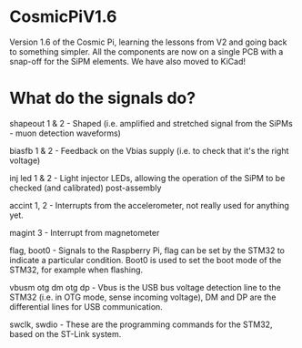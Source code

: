 # CosmicPiV1.6
Version 1.6 of the Cosmic Pi, learning the lessons from V2 and going back to something simpler. All the components are now on a single PCB with a snap-off for the SiPM elements. We have also moved to KiCad!

# What do the signals do?


shapeout 1 & 2 - Shaped (i.e. amplified and stretched signal from the SiPMs - muon detection waveforms)

biasfb 1 & 2 - Feedback on the Vbias supply (i.e. to check that it's the right voltage)

inj led 1 & 2 - Light injector LEDs, allowing the operation of the SiPM to be checked (and calibrated) post-assembly

accint 1, 2 - Interrupts from the accelerometer, not really used for anything yet.

magint 3 - Interrupt from magnetometer

flag, boot0 - Signals to the Raspberry Pi, flag can be set by the STM32 to indicate a particular condition. Boot0 is used to set the boot mode of the STM32, for example when flashing.

vbusm otg dm otg dp - Vbus is the USB bus voltage detection line to the STM32 (i.e. in OTG mode, sense incoming voltage), DM and DP are the differential lines for USB communication.

swclk, swdio - These are the programming commands for the STM32, based on the ST-Link system. 
